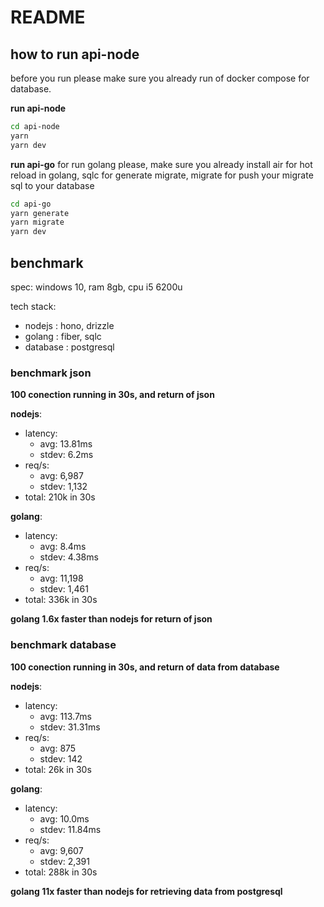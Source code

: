 # README

## how to run api-node

before you run please make sure you already run of docker compose for database.

**run api-node**
```bash
cd api-node
yarn
yarn dev
```

**run api-go**
for run golang please, make sure you already install air for hot reload in golang, sqlc for generate migrate, migrate for push your migrate sql to your database

```bash
cd api-go
yarn generate
yarn migrate
yarn dev
```


## benchmark

spec: windows 10, ram 8gb, cpu i5 6200u

tech stack:
- nodejs   : hono, drizzle
- golang   : fiber, sqlc
- database : postgresql

### benchmark json

**100 conection running in 30s, and return of json**

**nodejs**:
- latency:
    - avg:   13.81ms
    - stdev: 6.2ms
- req/s:
    - avg:   6,987
    - stdev: 1,132
- total:     210k in 30s

**golang**:
- latency:
    - avg:   8.4ms
    - stdev: 4.38ms
- req/s:
    - avg:   11,198
    - stdev: 1,461
- total:     336k in 30s

**golang 1.6x faster than nodejs for return of json**

### benchmark database

**100 conection running in 30s, and return of data from database**

**nodejs**:
- latency:
    - avg:   113.7ms
    - stdev: 31.31ms
- req/s:
    - avg:   875
    - stdev: 142
- total:     26k in 30s

**golang**:
- latency:
    - avg:   10.0ms
    - stdev: 11.84ms
- req/s:
    - avg:   9,607
    - stdev: 2,391
- total:     288k in 30s

**golang 11x faster than nodejs for retrieving data from postgresql**